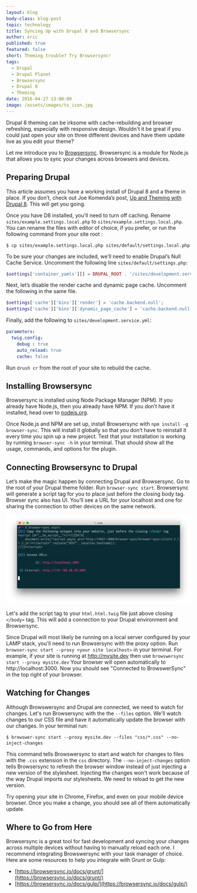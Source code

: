 ```yaml
---
layout: blog
body-class: blog-post
topic: technology
title: Syncing Up with Drupal 8 and Browsersync
author: eric
published: true
featured: false
short: Theming trouble? Try Browsersync!
tags:
  - Drupal
  - Drupal Planet
  - Browsersync
  - Drupal 8
  - Theming
date: 2016-04-27 13:00:00
image: /assets/images/ts_icon.jpg
---
```


Drupal 8 theming can be irksome with cache-rebuilding and browser refreshing, especially with responsive design. Wouldn't it be great if you could just open your site on three different devices and have them update live as you edit your theme?

Let me introduce you to [Browsersync](https://browsersync.io/). Browsersync is a module for Node.js that allows you to sync your changes across browsers and devices.

## Preparing Drupal
This article assumes you have a working install of Drupal 8 and a theme in place. If you don’t, check out Joe Komenda’s post, [Up and Theming with Drupal 8](https://thinkshout.com/blog/2015/11/up-and-theming-with-drupal-8/). This will get you going.

Once you have D8 installed, you’ll need to turn off caching. Rename `sites/example.settings.local.php` to `sites/example.settings.local.php`.  You can rename the files with editor of choice, if you prefer, or run the following command from your site root :

~~~shell
$ cp sites/example.settings.local.php sites/default/settings.local.php
~~~

To be sure your changes are included, we’ll need to enable Drupal’s Null Cache Service. Uncomment the following line `sites/default/settings.php`:

~~~php
$settings['container_yamls'][] = DRUPAL_ROOT . '/sites/development.services.yml';
~~~

Next, let’s disable the render cache and dynamic page cache. Uncomment the following in the same file.

~~~php
$settings['cache']['bins']['render'] = 'cache.backend.null';
$settings['cache']['bins']['dynamic_page_cache'] = 'cache.backend.null';
~~~

Finally, add the following to `sites/development.service.yml`:

~~~yaml
parameters:
  twig.config:
    debug : true
    auto_reload: true
    cache: false
~~~

Run `drush cr` from the root of your site to rebuild the cache.

## Installing Browsersync
Browsersync is installed using Node Package Manager (NPM). If you already have Node.js, then you already have NPM. If you don’t have it installed, head over to [nodejs.org](https://nodejs.org/en/).

Once Node.js and NPM are set up, install Browsersync with `npm install -g browser-sync`.  This will install it globally so that you don’t have to reinstall it every time you spin up a new project. Test that your installation is working by running `browser-sync -h` in your terminal. That should show all the usage, commands, and options for the plugin.

## Connecting Browsersync to Drupal
Let’s make the magic happen by connecting Drupal and Browsersync. Go to the root of your Drupal theme folder. Run `browser-sync start`. Browsersync will generate a script tag for you to place just before the closing body tag. Browser sync also has  UI. You’ll see a URL for your localhost and one for sharing the connection to other devices on the same network.

![Browsersync start](https://raw.githubusercontent.com/heypaxton/Posts/master/img/browsersync-start.png)

Let's add the script tag to your `html.html.twig` file just above closing `</body>` tag. This will add a connection to your Drupal environment and Browsersync.

<script src="https://gist.github.com/levelos/0187b29071c3a56c3579ea2d95f42296.js"></script>

Since Drupal will most likely be running on a local server configured by your LAMP stack, you'll need to run Browsersync with the proxy option. Run `browser-sync start --proxy <your site localhost>` in your terminal. For example, if your site is running at http://mysite.dev then use `browswersync start --proxy mysite.dev` Your browser will open automatically to http://localhost:3000. Now you should see "Connected to BrowswerSync" in the top right of your browser.

## Watching for Changes
Although Browswersync and Drupal are connected, we need to watch for changes. Let's run Browsersync with the the `--files` option. We'll watch changes to our CSS file and have it automatically update the browser with our changes. In your terminal run:

~~~shell
$ browswer-sync start --proxy mysite.dev --files "css/*.css" --no-inject-changes
~~~

This command tells Browswersync to start and watch for changes to files with the `.css` extension in the `css` directory. The `--no-inject-changes` option tells Browsersync to refresh the browser window instead of just injecting a new version of the stylesheet. Injecting the changes won't work because of the way Drupal imports our stylesheets. We need to reload to get the new version.

Try opening your site in Chrome, Firefox, and even on your mobile device browser. Once you make a change, you should see all of them automatically update.

## Where to Go from Here
Browsersync is a great tool for fast development and syncing your changes across multiple devices without having to manually reload each one. I recommend integrating Browswersync with your task manager of choice. Here are some resources to help you integrate with Grunt or Gulp:

- [https://browsersync.io/docs/grunt/](https://browsersync.io/docs/grunt/)
- [https://browsersync.io/docs/gulp/](https://browsersync.io/docs/gulp/)
